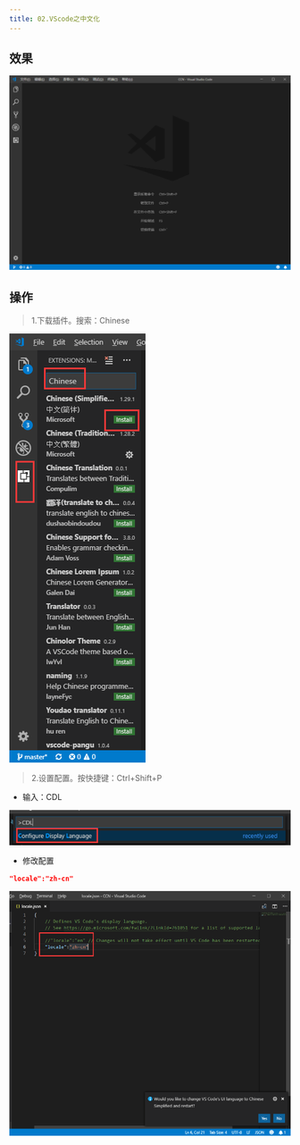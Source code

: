 ```yaml
---
title: 02.VScode之中文化
---
```


## 效果

![](./image/2-1.png)

## 操作

> 1.下载插件。搜索：Chinese


![](./image/2-2.png)

> 2.设置配置。按快捷键：Ctrl+Shift+P

- 输入：CDL

![](./image/2-3.png)

- 修改配置

```json
"locale":"zh-cn"
```
![](./image/2-4.png)